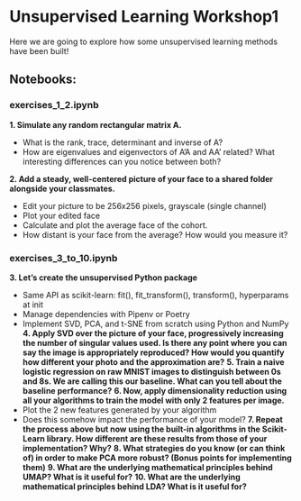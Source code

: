 # Unsupervised Learning Workshop1

Here we are going to explore how some unsupervised learning methods have been built!

## Notebooks:

### exercises_1_2.ipynb

**1. Simulate any random rectangular matrix A.**
- What is the rank, trace, determinant and inverse of A?
- How are eigenvalues and eigenvectors of A’A and AA’ related? What interesting differences can you notice between both?

**2. Add a steady, well-centered picture of your face to a shared folder alongside your classmates.**
- Edit your picture to be 256x256 pixels, grayscale (single channel)
- Plot your edited face
- Calculate and plot the average face of the cohort.
- How distant is your face from the average? How would you measure it?

### exercises_3_to_10.ipynb

**3. Let’s create the unsupervised Python package**
- Same API as scikit-learn: fit(), fit_transform(), transform(), hyperparams at init
- Manage dependencies with Pipenv or Poetry
- Implement SVD, PCA, and t-SNE from scratch using Python and NumPy
**4. Apply SVD over the picture of your face, progressively increasing the number of singular values used. Is there any point where you can say the image is appropriately reproduced? How would you quantify how different your photo and the approximation are?**
**5. Train a naive logistic regression on raw MNIST images to distinguish between 0s and 8s. We are calling this our baseline. What can you tell about the baseline performance?**
**6. Now, apply dimensionality reduction using all your algorithms to train the model with only 2 features per image.**
- Plot the 2 new features generated by your algorithm
- Does this somehow impact the performance of your model?
**7. Repeat the process above but now using the built-in algorithms in the Scikit-Learn library. How different are these results from those of your implementation? Why?**
**8. What strategies do you know (or can think of) in order to make PCA more robust? (Bonus points for implementing them)**
**9. What are the underlying mathematical principles behind UMAP? What is it useful for?**
**10. What are the underlying mathematical principles behind LDA? What is it useful for?**


